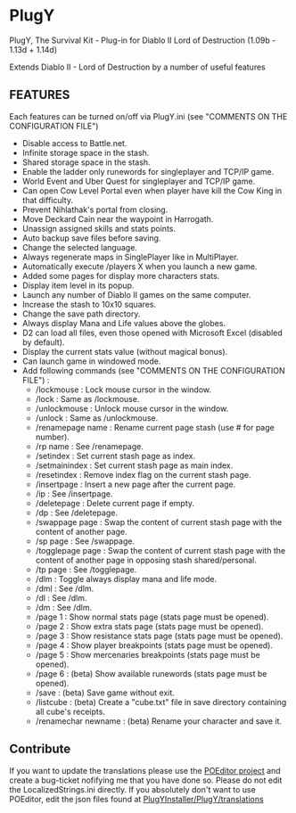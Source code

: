 # PlugY
PlugY, The Survival Kit - Plug-in for Diablo II Lord of Destruction (1.09b - 1.13d + 1.14d)

Extends Diablo II - Lord of Destruction by a number of useful features

## FEATURES
Each features can be turned on/off via PlugY.ini (see "COMMENTS ON THE CONFIGURATION FILE")
* Disable access to Battle.net.
* Infinite storage space in the stash.
* Shared storage space in the stash.
* Enable the ladder only runewords for singleplayer and TCP/IP game.
* World Event and Uber Quest for singleplayer and TCP/IP game.
* Can open Cow Level Portal even when player have kill the Cow King in that difficulty.
* Prevent Nihlathak's portal from closing.
* Move Deckard Cain near the waypoint in Harrogath.
* Unassign assigned skills and stats points.
* Auto backup save files before saving.
* Change the selected language.
* Always regenerate maps in SinglePlayer like in MultiPlayer.
* Automatically execute /players X when you launch a new game.
* Added some pages for display more characters stats.
* Display item level in its popup.
* Launch any number of Diablo II games on the same computer.
* Increase the stash to 10x10 squares.
* Change the save path directory.
* Always display Mana and Life values above the globes.
* D2 can load all files, even those opened with Microsoft Excel (disabled by default).
* Display the current stats value (without magical bonus).
* Can launch game in windowed mode.
* Add following commands (see "COMMENTS ON THE CONFIGURATION FILE") :
	* /lockmouse : Lock mouse cursor in the window.
	* /lock : Same as /lockmouse.
	* /unlockmouse : Unlock mouse cursor in the window.
	* /unlock : Same as /unlockmouse.
	* /renamepage name : Rename current page stash (use # for page number).
	* /rp name : See /renamepage.
	* /setindex : Set current stash page as index.
	* /setmainindex : Set current stash page as main index.
	* /resetindex : Remove index flag on the current stash page.
	* /insertpage : Insert a new page after the current page.
	* /ip : See /insertpage.
	* /deletepage : Delete current page if empty.
	* /dp : See /deletepage.
	* /swappage page : Swap the content of current stash page with the content of another page.
	* /sp page : See /swappage.
	* /togglepage page : Swap the content of current stash page with the content of another page in opposing stash shared/personal.
	* /tp page : See /togglepage.
	* /dlm : Toggle always display mana and life mode.
	* /dml : See /dlm.
	* /dl : See /dlm.
	* /dm : See /dlm.
	* /page 1 : Show normal stats page (stats page must be opened).
	* /page 2 : Show extra stats page (stats page must be opened).
	* /page 3 : Show resistance stats page (stats page must be opened).
	* /page 4 : Show player breakpoints (stats page must be opened).
	* /page 5 : Show mercenaries breakpoints (stats page must be opened).
	* /page 6 : (beta) Show available runewords (stats page must be opened).
	* /save : (beta) Save game without exit.
	* /listcube : (beta) Create a "cube.txt" file in save directory containing all cube's receipts.
	* /renamechar newname : (beta) Rename your character and save it.
	
## Contribute
If you want to update the translations please use the [POEditor project](https://poeditor.com/join/project/VnO1SKslPV) and create a bug-ticket nofifying me that you have done so. Please do not edit the LocalizedStrings.ini directly. If you absolutely don't want to use POEditor, edit the json files found at [PlugYInstaller/PlugY/translations](https://github.com/ChaosMarc/PlugY/tree/master/PlugYInstaller/PlugY/translations)
